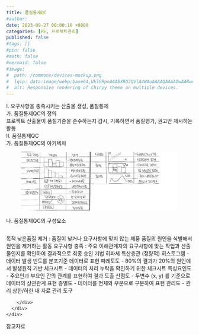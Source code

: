 ```yaml
---
title: 품질통제QC
#author: 
date: 2023-09-27 00:00:10 +0800
categories: [PE, 프로젝트관리]
published: false
#tags: []
#pin: false
#math: false
#mermaid: false
#image:
#  path: /commons/devices-mockup.png
#  lqip: data:image/webp;base64,UklGRpoAAABXRUJQVlA4WAoAAAAQAAAADwAABwAAQUxQSDIAAAARL0AmbZurmr57yyIiqE8oiG0bejIYEQTgqiDA9vqnsUSI6H+oAERp2HZ65qP/VIAWAFZQOCBCAAAA8AEAnQEqEAAIAAVAfCWkAALp8sF8rgRgAP7o9FDvMCkMde9PK7euH5M1m6VWoDXf2FkP3BqV0ZYbO6NA/VFIAAAA
#  alt: Responsive rendering of Chirpy theme on multiple devices.
---
```


<div class="post-wrap">
  <div class="para">
    <div class="para-title">
      I. 요구사항을 충족시키는 산출물 생성, 품질통제
    </div>
    <div class="para-cntnt">
      <div class="para">
        <div class="para-title">
          가. 품질통제QC의 정의
        </div>
        <div class="para-cntnt">
            프로젝트 산출물이 품질기준을 준수하는지 감시, 기록하면서 품질평가, 권고안 제시하는 활동
        </div>
      </div>
    </div>
  </div>
  
  <div class="para">
    <div class="para-title">
      II. 품질통제QC
    </div>
    <div class="para-cntnt">
      <div class="para">
        <div class="para-title">
          가. 품질통제QC의 아키텍처
        </div>
        <div class="para-cntnt">
          <figure class="post-figure">
            <img src="/assets/img/posts/품질통제QC.png" alt="품질통제QC">
<!--            <figcaption>Source: Unveiling the Metaverse: Exploring Emerging Trends, Multifaceted Perspectives, and Future Challenges</figcaption>-->
          </figure>
        </div>
      </div>
      <div class="para">
        <div class="para-title">
          나. 품질통제QC의 구성요소
        </div>
        <div class="para-cntnt">
          <table class="post-table">
          </table>
          목적
  낮은품질 제거 : 품질이 낮거나 요구사항에 맞지 않는 제품 품질의 원인을 식별해서 원인을 제거하는 활동
  요구사항 충족 : 주요 이해관계자의 요구사항에 맞는 작업과 산출물인지를 확인하여 결과적으로 최종 승인
기법 히파체 특산층관 (정량적)
  히스토그램 - 데이터 발생 빈도를 분포기준 데이터로 표현   
  파레토도 - 80%의 결과가 20%의 원인에서 발생원칙 기반
  체크시트 - 데이터의 처리 누락을 확인하기 위한 체크시트   
  특성요인도 - 주요인과 부요인 간의 관계를 표현하여 결과 도출   
  산점도 - 두변수 (x, y) 를 기준으로 데이터의 상관관계 표현   
  층별도 - 데이터를 전체와 부분으로 구분하여 표현   
  관리도 - 관리 상한/하한 내 자료 관리 도구

        </div>
      </div>
    </div>
  </div>

  <div class="refr-wrap">
    <div class="refr-title">
        참고자료
    </div>
    <ol class="refr-list">
    <!--    <li>(나현식, 최대선) <a target="_blank" href="https://scienceon.kisti.re.kr/commons/util/originalView.do?cn=JAKO202225948430499&oCn=JAKO202225948430499&dbt=JAKO&journal=NJOU00291864">메타버스 보안 위협 요소 및 대응 방안 검토</a></li>-->
    <!--    <li>(M. Uddin, S. Manickam, H. Ullah, M. Obaidat and A. Dandoush) <a target="_blank" href="https://ieeexplore.ieee.org/abstract/document/10138386">Unveiling the Metaverse: Exploring Emerging Trends, Multifaceted Perspectives, and Future Challenges</a></li>-->
    </ol>
  </div>
</div>
